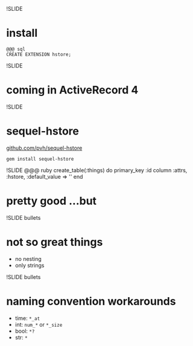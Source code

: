 !SLIDE
# install
    @@@ sql
    CREATE EXTENSION hstore;

!SLIDE
# coming in ActiveRecord 4

!SLIDE
# sequel-hstore
[github.com/pvh/sequel-hstore](https://github.com/pvh/sequel-hstore)

`gem install sequel-hstore`

!SLIDE
    @@@ ruby
    create_table(:things) do
      primary_key :id
      column :attrs,
             :hstore,
             :default_value => ''
    end

# pretty good …but

!SLIDE bullets
# not so great things
* no nesting
* only strings

!SLIDE bullets
# naming convention workarounds
* time: `*_at`
* int: `num_*` or `*_size`
* bool: `*?`
* str: `*`


